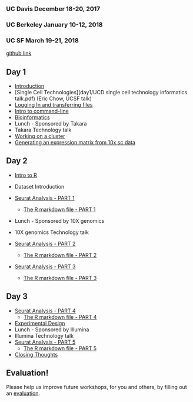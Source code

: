 ### UC Davis December 18-20, 2017
### UC Berkeley January 10-12, 2018
### UC SF March 19-21, 2018

[github link](https://github.com/ucdavis-bioinformatics-training/2017_2018-single-cell-RNA-sequencing-Workshop-UCD_UCB_UCSF)

Day 1
----------
* [Introduction](day1/Introduction.pdf)
* [Single Cell Technologies](day1/UCD single cell technology informatics talk.pdf) (Eric Chow, UCSF talk)
* [Logging In and transferring files](day1/logging-in)
* [Intro to command-line](day1/command-line-intro)
* [Bioinformatics](day1/What_is_Bioinformatics.pdf)
* Lunch - Sponsored by Takara
* Takara Technology talk
* [Working on a cluster](day1/cluster.md)
* [Generating an expression matrix from 10x sc data](day1/Expression_Matrix)

Day 2
----------
* [Intro to R](day2/Intro2R.md)
* Dataset Introduction
* [Seurat Analysis - PART 1](day2/scRNA_Workshop-PART1.md)
	* [The R markdown file - PART 1](day2/scRNA_Workshop-PART1.Rmd)
* Lunch - Sponsored by 10X genomics
* 10X genomics Technology talk
* [Seurat Analysis - PART 2](day2/scRNA_Workshop-PART2.md)
	* [The R markdown file - PART 2](day2/scRNA_Workshop-PART2.Rmd)

* [Seurat Analysis - PART 3](day2/scRNA_Workshop-PART3.md)
	* [The R markdown file - PART 3](day2/scRNA_Workshop-PART3.Rmd)

Day 3
----------

* [Seurat Analysis - PART 4](day2/scRNA_Workshop-PART4.md)
	* [The R markdown file - PART 4](day2/scRNA_Workshop-PART4.Rmd)
* [Experimental Design](day3/singlecellRNAseq-expDesign.pdf)
* Lunch - Sponsored by Illumina
* Illumina Technology talk
* [Seurat Analysis - PART 5](day2/scRNA_Workshop-PART5.md)
	* [The R markdown file - PART 5](day2/scRNA_Workshop-PART5.Rmd)
* [Closing Thoughts](day3/Closing_Thoughts.pdf)

Evaluation!
----------
Please help us improve future workshops, for you and others, by filling out an [evaluation]().
